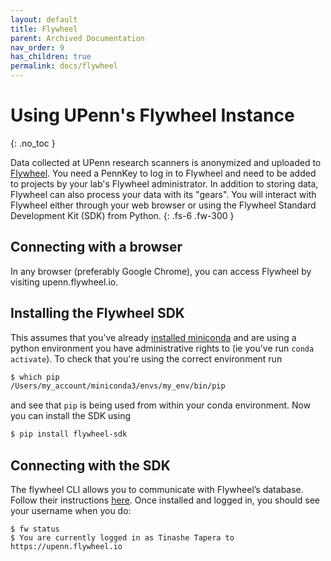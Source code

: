 ```yaml
---
layout: default
title: Flywheel
parent: Archived Documentation
nav_order: 9
has_children: true
permalink: docs/flywheel
---
```



# Using UPenn's Flywheel Instance
{: .no_toc }

Data collected at UPenn research scanners is anonymized and uploaded to
[Flywheel](https://upenn.flywheel.io). You need a PennKey to log in to Flywheel and
need to be added to projects by your lab's Flywheel administrator. In addition
to storing data, Flywheel can also process your data with its "gears". You will
interact with Flywheel either through your web browser or using the Flywheel
Standard Development Kit (SDK) from Python.
{: .fs-6 .fw-300 }


## Connecting with a browser

In any browser (preferably Google Chrome), you can access Flywheel by visiting upenn.flywheel.io.

## Installing the Flywheel SDK

This assumes that you've already [installed miniconda](/docs/Basics/basics/#installing-python) and are using a python environment you have administrative rights to (ie you've run `conda activate`). To check that you're using the correct environment run

```bash
$ which pip
/Users/my_account/miniconda3/envs/my_env/bin/pip
```

and see that `pip` is being used from within your conda environment. Now you can install the SDK using

```bash
$ pip install flywheel-sdk
```


## Connecting with the SDK

The flywheel CLI allows you to communicate with Flywheel’s database. Follow their instructions [here](https://docs.flywheel.io/hc/en-us/articles/360008162214). Once installed and logged in, you should see your username when you do:
```
$ fw status
$ You are currently logged in as Tinashe Tapera to https://upenn.flywheel.io
```
